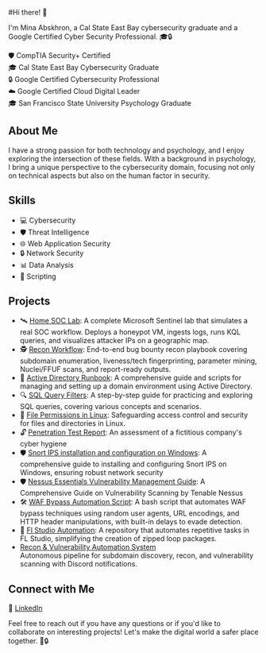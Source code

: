 #Hi there! 👋

I'm Mina Abskhron, a Cal State East Bay cybersecurity graduate and a Google Certified Cyber Security Professional. 🎓🔒

🛡️ CompTIA Security+ Certified \
🎓 Cal State East Bay Cybersecurity Graduate \
🔒 Google Certified Cybersecurity Professional \
☁️ Google Certified Cloud Digital Leader \
🎓 San Francisco State University Psychology Graduate

## About Me

I have a strong passion for both technology and psychology, and I enjoy exploring the intersection of these fields. With a background in psychology, I bring a unique perspective to the cybersecurity domain, focusing not only on technical aspects but also on the human factor in security.

## Skills

- 💻 Cybersecurity
- 🛡️ Threat Intelligence
- 🌐 Web Application Security
- 🔒 Network Security
- 📊 Data Analysis
- 📝 Scripting

## Projects

- 🛰️ [Home SOC Lab](https://github.com/eldoktor1/Home-SOC-Lab): A complete Microsoft Sentinel lab that simulates a real SOC workflow. Deploys a honeypot VM, ingests logs, runs KQL queries, and visualizes attacker IPs on a geographic map.
- 🕵️ [Recon Workflow](https://github.com/eldoktor1/Recon-Workflow): End-to-end bug bounty recon playbook covering subdomain enumeration, liveness/tech fingerprinting, parameter mining, Nuclei/FFUF scans, and report-ready outputs.
- 📁 [Active Directory Runbook](https://github.com/eldoktor1/Active-Directory-Runbook): A comprehensive guide and scripts for managing and setting up a domain environment using Active Directory.
- 🔍 [SQL Query Filters](https://github.com/eldoktor1/SQL-Lab):  A step-by-step guide for practicing and exploring SQL queries, covering various concepts and scenarios.
- 🐧 [File Permissions in Linux](https://github.com/eldoktor1/-File-Permissions-in-Linux-): Safeguarding access control and security for files and directories in Linux.
- 🔓 [Penetration Test Report](https://github.com/eldoktor1/Penetration-Test-Report): An assessment of a fictitious company's cyber hygiene
- 🛡️ [Snort IPS installation and configuration on Windows](https://github.com/eldoktor1/Snort-IPS-on-Windows): A comprehensive guide to installing and configuring Snort IPS on Windows, ensuring robust network security
- 🛡️ [Nessus Essentials Vulnerability Management Guide](https://github.com/eldoktor1/Nessus-Essentials-Vulnerability-Management-Capstone-Project): A Comprehensive Guide on Vulnerability Scanning by Tenable Nessus
- 🛠️ [WAF Bypass Automation Script](https://github.com/eldoktor1/-WAF-Bypass-Automation-Script-/tree/main): A bash script that automates WAF bypass techniques using random user agents, URL encodings, and HTTP header manipulations, with built-in delays to evade detection.
- 🚀 [Fl Studio Automation](https://github.com/eldoktor1/Fl-Studio-Automation): A repository that automates repetitive tasks in FL Studio, simplifying the creation of zipped loop packages.  
- [Recon & Vulnerability Automation System](https://github.com/eldoktor1/Recon-Vulnerability-Automation-System)  
  Autonomous pipeline for subdomain discovery, recon, and vulnerability scanning with Discord notifications.

## Connect with Me

💼 [LinkedIn](https://linkedin.com/in/mina-abskhron)

Feel free to reach out if you have any questions or if you'd like to collaborate on interesting projects! Let's make the digital world a safer place together. 🌟🔒

